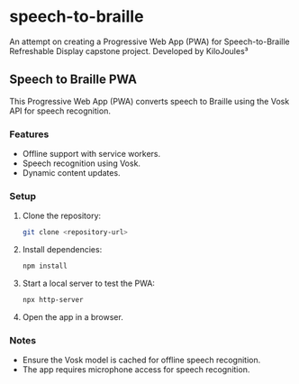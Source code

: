 # speech-to-braille
An attempt on creating a Progressive Web App (PWA) for Speech-to-Braille Refreshable Display capstone project. Developed by KiloJoules³

## Speech to Braille PWA

This Progressive Web App (PWA) converts speech to Braille using the Vosk API for speech recognition.

### Features
- Offline support with service workers.
- Speech recognition using Vosk.
- Dynamic content updates.

### Setup
1. Clone the repository:
   ```bash
   git clone <repository-url>
   ```
2. Install dependencies:
   ```bash
   npm install
   ```
3. Start a local server to test the PWA:
   ```bash
   npx http-server
   ```
4. Open the app in a browser.

### Notes
- Ensure the Vosk model is cached for offline speech recognition.
- The app requires microphone access for speech recognition.
